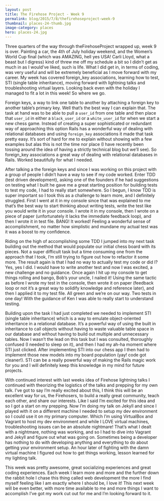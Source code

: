 ```yaml
---
layout: post
title: The Firehose Project - Week 9
permalink: blog/2015/7/8/thefirehoseproject-week-9
thumbnail: places-24-thumb.jpg
image-category: places
hero: places-24.jpg
---
```




Three quarters of the way through theFirehoseProject wrapped up, week 9 is over. Painting a car, the 4th of July holiday weekend, and the Women’s World Cup final (which was AMAZING, hell yes USA! Carli Lloyd, what a beast but I digress) kind of threw me off my schedule a bit so I didn’t get as much in as I would’ve liked, such is life. What I did get in, in terms of coding, was very useful and will be extremely beneficial as I move forward with my career. My week has covered foreign_key associations, learning how to test, STI (single table inheritance), moving forward with lightning talks and troubleshooting virtual layers. Looking back even with the holiday I managed to fit a lot in this week! So where we go.

Foreign keys, a way to link one table to another by attaching a foreign key to another table’s primary key. Well that’s the best way I can explain that. The task at hand was to be able to pull a `user_id` from one table and then place that `user_id` in either a `black_user_id` or a `white_user_id` for when we start a new chess game. Instead of creating a super sophisticated or redundant way of approaching this option Rails has a wonderful way of dealing with relational databases and using `foreign_key` associations it made that task pretty easy. It’s sort of hard for me to explain without showing with a few examples but alas this is not the time nor place (I have recently been tossing around the idea of having a strictly technical blog but we’ll see). So foreign_key associations a great way of dealing with relational databases in Rails. Worked beautifully for what I needed.

After talking a the foreign keys and since I was working on this project with a group of people I didn’t have a way to see if my code worked. Enter TDD (test driven development), asking one of the founders if he had suggestions on testing what I built he gave me a great starting position for building tests to test my code, I had to really start somewhere. So I begun, I know TDD is super important so I took this as a challenge to learn more, and I definitely struggled. First I went at it in my console since that was explained to me that’s the best way to start thinking about writing tests, write the test like you would write it in your console. I wrote it in my console, then I wrote on a piece of paper (unfortunately it lacks the immediate feedback loop), and then I wrote it in test file. BANG! It worked! Feeling a wonderful sense of accomplishment, no matter how simplistic and mundane my actual test was it was a boost to my confidence.

Riding on the high of accomplishing some TDD I jumped into my next task building out the method that would populate our initial chess board with its pieces. Not a super difficult task but a time consuming one from the approach that I took, I’m still trying to figure out how to refactor it some more. The result again is that I had no way to actually test my code or did I? Yes, yes I did. I would have to write another test and now I was excited, a new challenge and no guidance. Once again I hit up my console to get things rolling and bango, Bob’s your uncle, I nailed it! Using the same tactic as before I wrote my test in the console, then wrote it on paper (feedback loop or not it’s a great way to solidify knowledge and reference later), and then I applied it to my test file. All green and we’re on our way. Two tests in one day! With the guidance of Ken I was able to really start to understand testing.

Building upon the task I had just completed we needed to implement STI (single table inheritance) which is a way to emulate object-oriented inheritance in a relational database. It’s a powerful way of using the built in inheritance to call objects without having to waste valuable table space in our database and without having to build out multiple and unnecessary tables. Now I wasn’t the lead on this task but I was consulted, thoroughly confused (I needed to sleep on it), and then I had my ah-ha moment where STI just clicked. After implementing STI into our chess app I then had to implement those new models into my board population (yay! code got cleaner!). STI can be a really powerful way of making the Rails magic work for you and I will definitely keep this knowledge in my mind for future projects.

With continued interest with last weeks idea of Firehose lightning talks I continued with theorizing the logistics of the talks and prepping for my own talk. I’ve got to say I’m really excited about this, I think this will be an excellent way for us, the Firehosers, to build a really great community, teach each other, and share our interests. Like I said I’m excited for this idea and so I got a start on my prepping. Now I’m doing my talk on Jekyll and since I played with it on a different machine I needed to setup my dev environment so I could use it on my primary computer. Which I’m using VirtualBox and Vagrant to host my dev environment and while I LOVE virtual machines, troubleshooting issues can be an absolute nightmare! That’s what I dealt with a nightmare, nothing was working, and so I had to dive into Vagrant and Jekyll and figure out what was going on. Sometimes being a developer has nothing to do with developing anything and everything to do about getting your environment setup. An hour later of fighting with the damn virtual machine I figured out how to get things working, lesson learned for my lighting talk.

This week was pretty awesome, great socializing experiences and great coding experiences. Each week I learn more and more and the further down the rabbit hole I chase this thing called web development the more I find myself feeling like I am exactly where I should be, I love it! This next week will be even better, with more time available to me and more things I want to accomplish I’ve got my work cut out for me and I’m looking forward to it.
